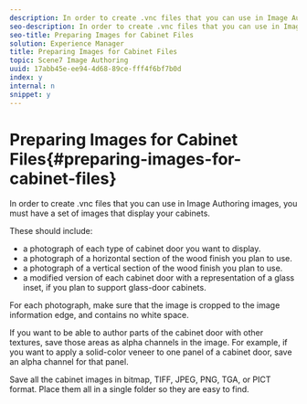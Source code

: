 ```yaml
---
description: In order to create .vnc files that you can use in Image Authoring images, you must have a set of images that display your cabinets.
seo-description: In order to create .vnc files that you can use in Image Authoring images, you must have a set of images that display your cabinets.
seo-title: Preparing Images for Cabinet Files
solution: Experience Manager
title: Preparing Images for Cabinet Files
topic: Scene7 Image Authoring
uuid: 17abb45e-ee94-4d68-89ce-fff4f6bf7b0d
index: y
internal: n
snippet: y
---
```


# Preparing Images for Cabinet Files{#preparing-images-for-cabinet-files}

In order to create .vnc files that you can use in Image Authoring images, you must have a set of images that display your cabinets.

These should include:

* a photograph of each type of cabinet door you want to display. 
* a photograph of a horizontal section of the wood finish you plan to use. 
* a photograph of a vertical section of the wood finish you plan to use. 
* a modified version of each cabinet door with a representation of a glass inset, if you plan to support glass-door cabinets.

For each photograph, make sure that the image is cropped to the image information edge, and contains no white space.

If you want to be able to author parts of the cabinet door with other textures, save those areas as alpha channels in the image. For example, if you want to apply a solid-color veneer to one panel of a cabinet door, save an alpha channel for that panel.

Save all the cabinet images in bitmap, TIFF, JPEG, PNG, TGA, or PICT format. Place them all in a single folder so they are easy to find. 
